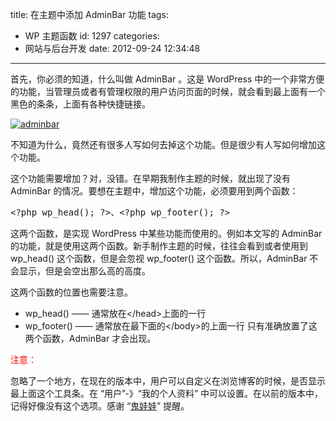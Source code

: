 title: 在主题中添加 AdminBar 功能
tags:

- WP 主题函数
id: 1297
  categories:
- 网站与后台开发
  date: 2012-09-24 12:34:48

---

首先，你必须的知道，什么叫做 AdminBar 。这是 WordPress 中的一个非常方便的功能，当管理员或者有管理权限的用户访问页面的时候，就会看到最上面有一个黑色的条条，上面有各种快捷链接。

[![adminbar](https://qxzm-cdn.sapi.work/blog/2012/09/Unnamed-QQ-Screenshot20120924122559.jpg "adminbar")](https://qxzm-cdn.sapi.work/blog/2012/09/Unnamed-QQ-Screenshot20120924122559.jpg)

不知道为什么，竟然还有很多人写如何去掉这个功能。但是很少有人写如何增加这个功能。

这个功能需要增加？对，没错。在早期我制作主题的时候，就出现了没有 AdminBar 的情况。要想在主题中，增加这个功能，必须要用到两个函数：

<pre>&lt;?php wp_head(); ?&gt;、&lt;?php wp_footer(); ?&gt;</pre>

这两个函数，是实现 WordPress 中某些功能而使用的。例如本文写的 AdminBar 的功能，就是使用这两个函数。新手制作主题的时候，往往会看到或者使用到 wp_head() 这个函数，但是会忽视 wp_footer() 这个函数。所以，AdminBar 不会显示，但是会空出那么高的高度。

这两个函数的位置也需要注意。

- wp_head() —— 通常放在&lt;/head&gt;上面的一行
- wp_footer() —— 通常放在最下面的&lt;/body&gt;的上面一行
  只有准确放置了这两个函数，AdminBar 才会出现。

<span style="color: #ff0000;">注意：</span>

忽略了一个地方，在现在的版本中，用户可以自定义在浏览博客的时候，是否显示最上面这个工具条。在 “用户”-》“我的个人资料” 中可以设置。在以前的版本中，记得好像没有这个选项。感谢 “[鬼娃娃](http://www.linyousai.cn/)” 提醒。
